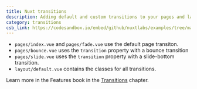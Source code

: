 ```yaml
---
title: Nuxt transitions
description: Adding default and custom transitions to your pages and layouts
category: transitions
csb_link: https://codesandbox.io/embed/github/nuxtlabs/examples/tree/master/transitions/nuxt-transitions?fontsize=14&hidenavigation=1&module=%2Flayouts%2Fdefault.vue&theme=dark&view=editor
---
```


<example-intro></example-intro>

- `pages/index.vue` and `pages/fade.vue` use the default page transiton.
- `pages/bounce.vue` uses the `transition` property with a bounce transition
- `pages/slide.vue` uses the `transition` property with a slide-bottom transition.
- `layout/default.vue` contains the classes for all transitions.

<base-alert type="next">

Learn more in the Features book in the [Transitions](/docs/features/transitions) chapter.

</base-alert>

<code-sandbox :src="csb_link"></code-sandbox>
